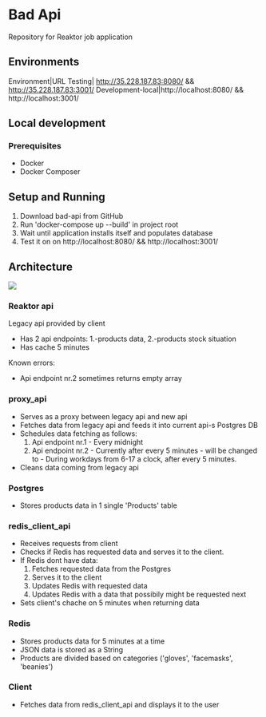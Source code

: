 # Bad Api
Repository for Reaktor job application

## Environments
Environment|URL
Testing| http://35.228.187.83:8080/ && http://35.228.187.83:3001/
Development-local|http://localhost:8080/ && http://localhost:3001/

## Local development
### Prerequisites
* Docker
* Docker Composer

## Setup and Running
  1. Download bad-api from GitHub
  2. Run 'docker-compose up --build' in project root
  3. Wait until application installs itself and populates database
  4. Test it on on http://localhost:8080/ && http://localhost:3001/

## Architecture
<img src="http://co2pop.s3.eu-north-1.amazonaws.com/architecture.png" />

### Reaktor api
Legacy api provided by client
* Has 2 api endpoints: 1.-products data, 2.-products stock situation
* Has cache 5 minutes

Known errors:
* Api endpoint nr.2 sometimes returns empty array

### proxy_api
* Serves as a proxy between legacy api and new api
* Fetches data from legacy api and feeds it into current api-s Postgres DB
* Schedules data fetching as follows: 
    1. Api endpoint nr.1 - Every midnight
    2. Api endpoint nr.2 - Currently after every 5 minutes - will be changed to - During workdays from 6-17 a clock, after every 5 minutes.
* Cleans data coming from legacy api

### Postgres
* Stores products data in 1 single 'Products' table

<!-- TODO: change name into 'client_api' -->
### redis_client_api
* Receives requests from client
* Checks if Redis has requested data and serves it to the client. 
* If Redis dont have data:
    1. Fetches requested data from the Postgres
    2. Serves it to the client
    3. Updates Redis with requested data
    4. Updates Redis with a data that possibily might be requested next
* Sets client's chache on 5 minutes when returning data

### Redis
* Stores products data for 5 minutes at a time
* JSON data is stored as a String
* Products are divided based on categories ('gloves', 'facemasks', 'beanies')

### Client
* Fetches data from redis_client_api and displays it to the user

